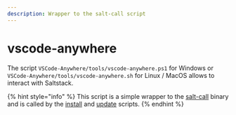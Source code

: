```yaml
---
description: Wrapper to the salt-call script
---
```


# vscode-anywhere

The script `VSCode-Anywhere/tools/vscode-anywhere.ps1` for Windows or `VSCode-Anywhere/tools/vscode-anywhere.sh` for Linux / MacOS allows to interact with Saltstack.

{% hint style="info" %}
This script is a simple wrapper to the [salt-call](https://docs.saltstack.com/en/latest/ref/cli/salt-call.html) binary and is called by the [install](install.md) and [update](update.md) scripts.
{% endhint %}

